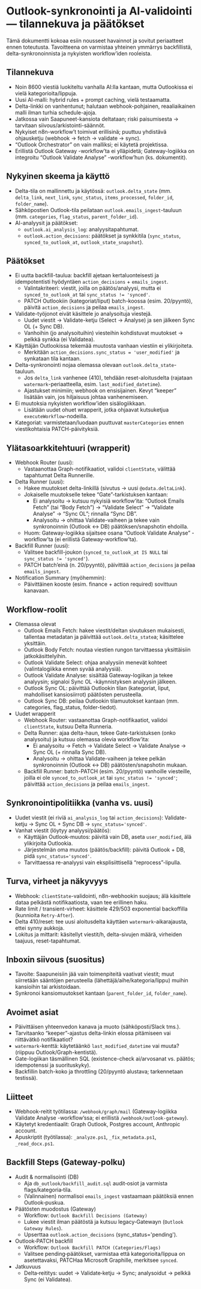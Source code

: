 # Outlook-synkronointi ja AI-validointi — tilannekuva ja päätökset

Tämä dokumentti kokoaa esiin nousseet havainnot ja sovitut periaatteet ennen toteutusta. Tavoitteena on varmistaa yhteinen ymmärrys backfillistä, delta-synkronoinnista ja nykyisten workflow’iden rooleista.

## Tilannekuva
- Noin 8600 viestiä luokiteltu vanhalla AI:lla kantaan, mutta Outlookissa ei vielä kategorioita/lippuja.
- Uusi AI-malli: hybrid rules + prompt caching, vielä testaamatta.
- Delta-linkki on vanhentunut; halutaan webhook-pohjainen, reaaliaikainen malli ilman turhia schedule-ajoja.
- Jatkossa vain Saapuneet-kansiota deltataan; riski paisumisesta → tarvitaan siivous/arkistointi-säännöt.
- Nykyiset n8n-workflow’t toimivat erillisinä; puuttuu yhdistävä ohjausketju (webhook → fetch → validate → sync).
- “Outlook Orchestrator” on vain malliksi; ei käytetä projektissa.
- Erillistä Outlook Gateway -workflow’ta ei ylläpidetä; Gateway-logiikka on integroitu “Outlook Validate Analyse” -workflow’hun (ks. dokumentit).

## Nykyinen skeema ja käyttö
- Delta-tila on mallinnettu ja käytössä: `outlook.delta_state` (mm. `delta_link`, `next_link`, `sync_status`, `items_processed`, `folder_id`, `folder_name`).
- Sähköpostien Outlook-tila peilataan `outlook.emails_ingest`-tauluun (mm. `categories`, `flag_status`, `parent_folder_id`).
- AI-analyysit ja päätökset:
  - `outlook.ai_analysis_log`: analyysitapahtumat.
  - `outlook.action_decisions`: päätökset ja synkkitila (`sync_status`, `synced_to_outlook_at`, `outlook_state_snapshot`).

## Päätökset
- Ei uutta backfill-taulua: backfill ajetaan kertaluonteisesti ja idempotentisti hyödyntäen `action_decisions` + `emails_ingest`.
  - Valintakriteeri: viestit, joilla on päätös/analyysi, mutta ei `synced_to_outlook_at` tai `sync_status != 'synced'`.
  - PATCH Outlookiin (kategoriat/liput) batch-koossa (esim. 20/pyyntö), päivitä `action_decisions` ja peilaa `emails_ingest`.
- Validate-työjonot eivät käsittele jo analysoituja viestejä.
  - Uudet viestit → Validate-ketju (Select → Analyse) ja sen jälkeen Sync OL (+ Sync DB).
  - Vanhoihin (jo analysoituihin) viesteihin kohdistuvat muutokset → pelkkä synkka (ei Validatea).
- Käyttäjän Outlookissa tekemää muutosta vanhaan viestiin ei ylikirjoiteta.
  - Merkitään `action_decisions.sync_status = 'user_modified'` ja synkataan tila kantaan.
- Delta-synkronointi nojaa olemassa olevaan `outlook.delta_state`-tauluun.
  - Jos `delta_link` vanhenee (410), tehdään reset-aloitusdelta (rajataan `watermark`-periaatteella, esim. `last_modified_datetime`).
  - Ajastukset minimiin; webhook on ensisijainen. Kevyt “keeper” lisätään vain, jos hiljaisuus johtaa vanhenemiseen.
- Ei muutoksia nykyisten workflow’iden sisälogiikkaan.
  - Lisätään uudet ohuet wrapperit, jotka ohjaavat kutsuketjua `executeWorkflow`-nodeilla.
- Kategoriat: varmistetaan/luodaan puuttuvat `masterCategories` ennen viestikohtaisia PATCH-päivityksiä.

## Ylätasoarkkitehtuuri (wrapperit)
- Webhook Router (uusi):
  - Vastaanottaa Graph-notifikaatiot, validoi `clientState`, välittää tapahtumat Delta Runnerille.
- Delta Runner (uusi):
  - Hakee muutokset delta-linkillä (sivutus → uusi `@odata.deltaLink`).
  - Jokaiselle muutokselle tekee “Gate”-tarkistuksen kantaan:
    - Ei analysoitu → kutsuu nykyisiä workflow’ita: “Outlook Emails Fetch” (tai “Body Fetch”) → “Validate Select” → “Validate Analyse” → “Sync OL”; rinnalla “Sync DB”.
    - Analysoitu → ohittaa Validate-vaiheen ja tekee vain synkronoinnin (Outlook ↔ DB) päätöksen/snapshotin ehdoilla.
  - Huom: Gateway-logiikka sijaitsee osana “Outlook Validate Analyse” -workflow’ta (ei erillistä Gateway-workflow’ta).
- Backfill Runner (uusi):
  - Valitsee backfill-joukon (`synced_to_outlook_at IS NULL` tai `sync_status != 'synced'`).
  - PATCH batch’einä (n. 20/pyyntö), päivittää `action_decisions` ja peilaa `emails_ingest`.
- Notification Summary (myöhemmin):
  - Päivittäinen kooste (esim. finance + action required) sovittuun kanavaan.

## Workflow-roolit
- Olemassa olevat
  - Outlook Emails Fetch: hakee viestit/deltan sivutuksen mukaisesti, tallentaa metadatan ja päivittää `outlook.delta_state`a; käsittelee yksittäin.
  - Outlook Body Fetch: noutaa viestien rungon tarvittaessa yksittäisiin jatkokäsittelyihin.
  - Outlook Validate Select: ohjaa analyysiin menevät kohteet (valintalogiikka ennen syvää analyysiä).
  - Outlook Validate Analyse: sisältää Gateway-logiikan ja tekee analyysin; signaloi Sync OL -käynnistyksen analyysin jälkeen.
  - Outlook Sync OL: päivittää Outlookin tilan (kategoriat, liput, mahdolliset kansiosiirrot) päätösten perusteella.
  - Outlook Sync DB: peilaa Outlookin tilamuutokset kantaan (mm. categories, flag_status, folder-tiedot).
- Uudet wrapperit
  - Webhook Router: vastaanottaa Graph-notifikaatiot, validoi `clientState`, kutsuu Delta Runneria.
  - Delta Runner: ajaa delta-haun, tekee Gate-tarkistuksen (onko analysoitu) ja kutsuu olemassa olevia workflow’ita:
    - Ei analysoitu → Fetch → Validate Select → Validate Analyse → Sync OL (+ rinnalla Sync DB).
    - Analysoitu → ohittaa Validate-vaiheen ja tekee pelkän synkronoinnin (Outlook ↔ DB) päätösten/snapshotin mukaan.
  - Backfill Runner: batch-PATCH (esim. 20/pyyntö) vanhoille viesteille, joilla ei ole `synced_to_outlook_at` tai `sync_status != 'synced'`; päivittää `action_decisions` ja peilaa `emails_ingest`.

## Synkronointipolitiikka (vanha vs. uusi)
- Uudet viestit (ei riviä `ai_analysis_log` tai `action_decisions`): Validate-ketju → Sync OL + Sync DB → `sync_status='synced'`.
- Vanhat viestit (löytyy analyysi/päätös):
  - Käyttäjän Outlook-muutos: päivitä vain DB, aseta `user_modified`, älä ylikirjoita Outlookia.
  - Järjestelmän oma muutos (päätös/backfill): päivitä Outlook + DB, pidä `sync_status='synced'`.
  - Tarvittaessa re-analyysi vain eksplisiittisellä “reprocess”-lipulla.

## Turva, virheet ja näkyvyys
- Webhook: `clientState`-validointi, n8n-webhookin suojaus; älä käsittele dataa pelkästä notifikaatiosta, vaan tee erillinen haku.
- Rate limit / transient-virheet: käsittele 429/503 exponential backoffilla (kunnioita `Retry-After`).
- Delta 410/reset: tee uusi aloitusdelta käyttäen `watermark`-aikarajausta, ettei synny aukkoja.
- Lokitus ja mittarit: käsitellyt viestit/h, delta-sivujen määrä, virheiden taajuus, reset-tapahtumat.

## Inboxin siivous (suositus)
- Tavoite: Saapuneisiin jää vain toimenpiteitä vaativat viestit; muut siirretään sääntöjen perusteella (lähettäjä/aihe/kategoria/lippu) muihin kansioihin tai arkistoidaan.
- Synkronoi kansiomuutokset kantaan (`parent_folder_id`, `folder_name`).

## Avoimet asiat
- Päivittäisen yhteenvedon kanava ja muoto (sähköposti/Slack tms.).
- Tarvitaanko “keeper”-ajastus delta-linkin elossa pitämiseen vai riittävätkö notifikaatiot?
- `watermark`-kenttä: käytetäänkö `last_modified_datetime` vai muuta? (riippuu Outlook/Graph-kentistä).
- Gate-logiikan täsmällinen SQL (existence-check ai/arvosanat vs. päätös; idempotenssi ja suorituskyky).
- Backfillin batch-koko ja throttling (20/pyyntö alustava; tarkennetaan testissä).

## Liitteet
- Webhook-reitit työtilassa: `/webhook/graph/mail` (Gateway-logiikka Validate Analyse -workflow’ssa; ei erillistä `/webhook/outlook-gateway`).
- Käytetyt kredentiaalit: Graph Outlook, Postgres account, Anthropic account.
- Apuskriptit (työtilassa): `_analyze.ps1`, `_fix_metadata.ps1`, `_read_docx.ps1`.

## Backfill Steps (Gateway‑polku)
- Audit & normalisointi (DB)
  - Aja `db_outlook/backfill_audit.sql` audit‑osiot ja varmista flags/kategoria‑tila.
  - (Valinnainen) normalisoi `emails_ingest` vastaamaan päätöksiä ennen Outlook‑puskua.
- Päätösten muodostus (Gateway)
  - Workflow: `Outlook Backfill Decisions (Gateway)`
  - Lukee viestit ilman päätöstä ja kutsuu legacy‑Gatewayn (`Outlook Gateway Rules`).
  - Upserttaa `outlook.action_decisions` (sync_status='pending').
- Outlook‑PATCH backfill
  - Workflow: `Outlook Backfill PATCH (Categories/Flags)`
  - Valitsee pending‑päätökset, varmistaa että kategorioita/lippua on asetettavaksi, PATCHaa Microsoft Graphille, merkitsee `synced`.
- Jatkuvuus
  - Delta‑reititys: uudet → Validate‑ketju → Sync; analysoidut → pelkkä Sync (ei Validatea).

